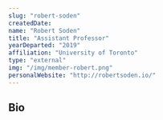```yaml
---
slug: "robert-soden"
createdDate:
name: "Robert Soden"
title: "Assistant Professor"
yearDeparted: "2019"
affiliation: "University of Toronto"
type: "external"
img: "/img/member-robert.png"
personalWebsite: "http://robertsoden.io/"
---
```

## Bio

